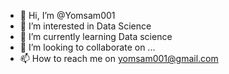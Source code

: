- 👋 Hi, I’m @Yomsam001
- 👀 I’m interested in Data Science
- 🌱 I’m currently learning Data science
- 💞️ I’m looking to collaborate on ...
- 📫 How to reach me on yomsam001@gmail.com

<!---
Yomsam001/Yomsam001 is a ✨ special ✨ repository because its `README.md` (this file) appears on your GitHub profile.
You can click the Preview link to take a look at your changes.
--->
